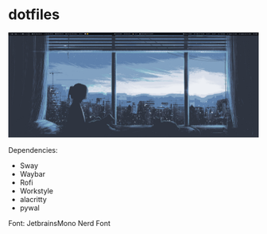 # dotfiles
![image](./pictures/screenshot.png)

Dependencies:
- Sway
- Waybar
- Rofi
- Workstyle
- alacritty
- pywal

Font:
JetbrainsMono Nerd Font


